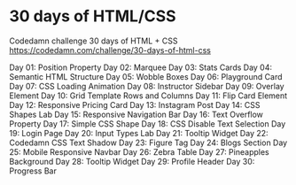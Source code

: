 # 30 days of HTML/CSS
 Codedamn challenge 30 days of HTML + CSS  
 https://codedamn.com/challenge/30-days-of-html-css  

Day 01: Position Property 
Day 02: Marquee
Day 03: Stats Cards
Day 04: Semantic HTML Structure
Day 05: Wobble Boxes
Day 06: Playground Card
Day 07: CSS Loading Animation
Day 08: Instructor Sidebar
Day 09: Overlay Element
Day 10: Grid Template Rows and Columns
Day 11: Flip Card Element
Day 12: Responsive Pricing Card
Day 13: Instagram Post
Day 14: CSS Shapes Lab
Day 15: Responsive Navigation Bar
Day 16: Text Overflow Property
Day 17: Simple CSS Shape 
Day 18: CSS Disable Text Selection
Day 19: Login Page
Day 20: Input Types Lab
Day 21: Tooltip Widget
Day 22: Codedamn CSS Text Shadow
Day 23: Figure Tag
Day 24: Blogs Section
Day 25: Mobile Responsive Navbar
Day 26: Zebra Table
Day 27: Pineapples Background
Day 28: Tooltip Widget
Day 29: Profile Header
Day 30: Progress Bar
